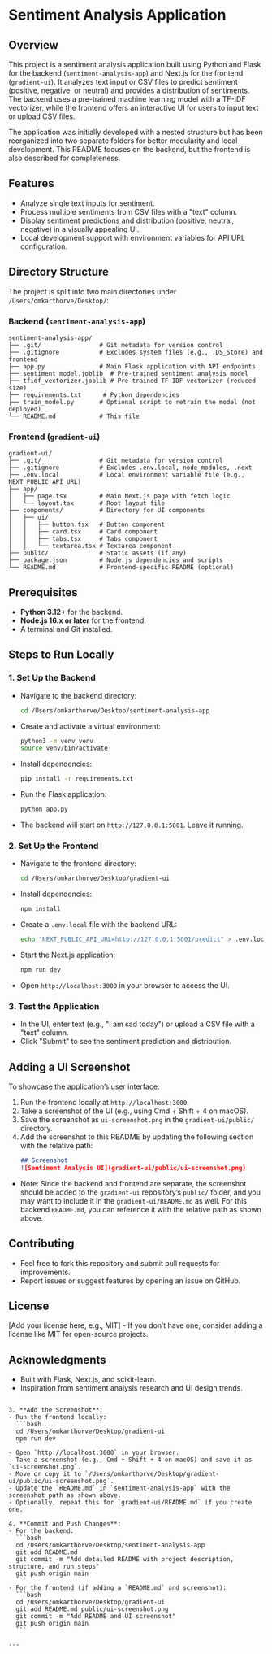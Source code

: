 
   # Sentiment Analysis Application

   ## Overview
   This project is a sentiment analysis application built using Python and Flask for the backend (`sentiment-analysis-app`) and Next.js for the frontend (`gradient-ui`). It analyzes text input or CSV files to predict sentiment (positive, negative, or neutral) and provides a distribution of sentiments. The backend uses a pre-trained machine learning model with a TF-IDF vectorizer, while the frontend offers an interactive UI for users to input text or upload CSV files.

   The application was initially developed with a nested structure but has been reorganized into two separate folders for better modularity and local development. This README focuses on the backend, but the frontend is also described for completeness.

   ## Features
   - Analyze single text inputs for sentiment.
   - Process multiple sentiments from CSV files with a "text" column.
   - Display sentiment predictions and distribution (positive, neutral, negative) in a visually appealing UI.
   - Local development support with environment variables for API URL configuration.

   ## Directory Structure
   The project is split into two main directories under `/Users/omkarthorve/Desktop/`:

   ### Backend (`sentiment-analysis-app`)
   ```
   sentiment-analysis-app/
   ├── .git/                # Git metadata for version control
   ├── .gitignore           # Excludes system files (e.g., .DS_Store) and frontend
   ├── app.py               # Main Flask application with API endpoints
   ├── sentiment_model.joblib  # Pre-trained sentiment analysis model
   ├── tfidf_vectorizer.joblib # Pre-trained TF-IDF vectorizer (reduced size)
   ├── requirements.txt      # Python dependencies
   ├── train_model.py       # Optional script to retrain the model (not deployed)
   └── README.md            # This file
   ```

   ### Frontend (`gradient-ui`)
   ```
   gradient-ui/
   ├── .git/                # Git metadata for version control
   ├── .gitignore           # Excludes .env.local, node_modules, .next
   ├── .env.local           # Local environment variable file (e.g., NEXT_PUBLIC_API_URL)
   ├── app/
   │   ├── page.tsx         # Main Next.js page with fetch logic
   │   └── layout.tsx       # Root layout file
   ├── components/          # Directory for UI components
   │   ├── ui/
   │   │   ├── button.tsx   # Button component
   │   │   ├── card.tsx     # Card component
   │   │   ├── tabs.tsx     # Tabs component
   │   │   └── textarea.tsx # Textarea component
   ├── public/              # Static assets (if any)
   ├── package.json         # Node.js dependencies and scripts
   └── README.md            # Frontend-specific README (optional)
   ```

   ## Prerequisites
   - **Python 3.12+** for the backend.
   - **Node.js 16.x or later** for the frontend.
   - A terminal and Git installed.

   ## Steps to Run Locally

   ### 1. Set Up the Backend
   - Navigate to the backend directory:
     ```bash
     cd /Users/omkarthorve/Desktop/sentiment-analysis-app
     ```
   - Create and activate a virtual environment:
     ```bash
     python3 -m venv venv
     source venv/bin/activate
     ```
   - Install dependencies:
     ```bash
     pip install -r requirements.txt
     ```
   - Run the Flask application:
     ```bash
     python app.py
     ```
   - The backend will start on `http://127.0.0.1:5001`. Leave it running.

   ### 2. Set Up the Frontend
   - Navigate to the frontend directory:
     ```bash
     cd /Users/omkarthorve/Desktop/gradient-ui
     ```
   - Install dependencies:
     ```bash
     npm install
     ```
   - Create a `.env.local` file with the backend URL:
     ```bash
     echo "NEXT_PUBLIC_API_URL=http://127.0.0.1:5001/predict" > .env.local
     ```
   - Start the Next.js application:
     ```bash
     npm run dev
     ```
   - Open `http://localhost:3000` in your browser to access the UI.

   ### 3. Test the Application
   - In the UI, enter text (e.g., "I am sad today") or upload a CSV file with a "text" column.
   - Click "Submit" to see the sentiment prediction and distribution.

   ## Adding a UI Screenshot
   To showcase the application’s user interface:
   1. Run the frontend locally at `http://localhost:3000`.
   2. Take a screenshot of the UI (e.g., using Cmd + Shift + 4 on macOS).
   3. Save the screenshot as `ui-screenshot.png` in the `gradient-ui/public/` directory.
   4. Add the screenshot to this README by updating the following section with the relative path:
      ```markdown
      ## Screenshot
      ![Sentiment Analysis UI](gradient-ui/public/ui-screenshot.png)
      ```
   - Note: Since the backend and frontend are separate, the screenshot should be added to the `gradient-ui` repository’s `public/` folder, and you may want to include it in the `gradient-ui/README.md` as well. For this backend `README.md`, you can reference it with the relative path as shown above.

   ## Contributing
   - Feel free to fork this repository and submit pull requests for improvements.
   - Report issues or suggest features by opening an issue on GitHub.

   ## License
   [Add your license here, e.g., MIT] - If you don’t have one, consider adding a license like MIT for open-source projects.

   ## Acknowledgments
   - Built with Flask, Next.js, and scikit-learn.
   - Inspiration from sentiment analysis research and UI design trends.
   ```

3. **Add the Screenshot**:
   - Run the frontend locally:
     ```bash
     cd /Users/omkarthorve/Desktop/gradient-ui
     npm run dev
     ```
   - Open `http://localhost:3000` in your browser.
   - Take a screenshot (e.g., Cmd + Shift + 4 on macOS) and save it as `ui-screenshot.png`.
   - Move or copy it to `/Users/omkarthorve/Desktop/gradient-ui/public/ui-screenshot.png`.
   - Update the `README.md` in `sentiment-analysis-app` with the screenshot path as shown above.
   - Optionally, repeat this for `gradient-ui/README.md` if you create one.

4. **Commit and Push Changes**:
   - For the backend:
     ```bash
     cd /Users/omkarthorve/Desktop/sentiment-analysis-app
     git add README.md
     git commit -m "Add detailed README with project description, structure, and run steps"
     git push origin main
     ```
   - For the frontend (if adding a `README.md` and screenshot):
     ```bash
     cd /Users/omkarthorve/Desktop/gradient-ui
     git add README.md public/ui-screenshot.png
     git commit -m "Add README and UI screenshot"
     git push origin main
     ```

---

